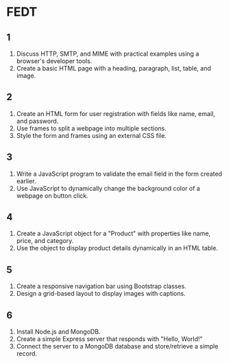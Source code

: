 # FEDT

## 1
1. Discuss HTTP, SMTP, and MIME with practical examples using a browser's developer tools. 
2. Create a basic HTML page with a heading, paragraph, list, table, and image.

## 2
1. Create an HTML form for user registration with fields like name, email, and password. 
2. Use frames to split a webpage into multiple sections. 
3. Style the form and frames using an external CSS file.

## 3
1. Write a JavaScript program to validate the email field in the form created earlier. 
2. Use JavaScript to dynamically change the background color of a webpage on button click.

## 4
1. Create a JavaScript object for a "Product" with properties like name, price, and category. 
2. Use the object to display product details dynamically in an HTML table. 


## 5
1. Create a responsive navigation bar using Bootstrap classes. 
2. Design a grid-based layout to display images with captions.

## 6
1. Install Node.js and MongoDB. 
2. Create a simple Express server that responds with "Hello, World!" 
3. Connect the server to a MongoDB database and store/retrieve a simple record.
